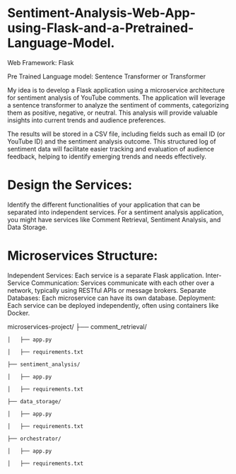 # Sentiment-Analysis-Web-App-using-Flask-and-a-Pretrained-Language-Model.

Web Framework: Flask

Pre Trained Language model: Sentence Transformer or Transformer

My idea is to develop a Flask application using a microservice architecture for sentiment analysis of YouTube comments. The application will leverage a sentence transformer to analyze the sentiment of comments, categorizing them as positive, negative, or neutral. This analysis will provide valuable insights into current trends and audience preferences.

The results will be stored in a CSV file, including fields such as email ID (or YouTube ID) and the sentiment analysis outcome. This structured log of sentiment data will facilitate easier tracking and evaluation of audience feedback, helping to identify emerging trends and needs effectively.

# Design the Services:

Identify the different functionalities of your application that can be separated into independent services.
For a sentiment analysis application, you might have services like Comment Retrieval, Sentiment Analysis, and Data Storage.

# Microservices Structure:
Independent Services: Each service is a separate Flask application.
Inter-Service Communication: Services communicate with each other over a network, typically using RESTful APIs or message brokers.
Separate Databases: Each microservice can have its own database.
Deployment: Each service can be deployed independently, often using containers like Docker.

microservices-project/
    ├── comment_retrieval/
    
    │   ├── app.py
    
    │   ├── requirements.txt
    
    ├── sentiment_analysis/
    
    │   ├── app.py
    
    │   ├── requirements.txt
    
    ├── data_storage/
    
    │   ├── app.py
    
    │   ├── requirements.txt
    
    ├── orchestrator/
    
    │   ├── app.py
    
    │   ├── requirements.txt
    
